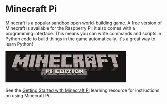 # Minecraft Pi

Minecraft is a popular sandbox open world-building game. A free version of Minecraft is available for the Raspberry Pi; it also comes with a programming interface. This means you can write commands and scripts in Python code to build things in the game automatically. It's a great way to learn Python!

![Minecraft Pi banner](images/minecraft-pi-banner.png)

See the [Getting Started with Minecraft Pi](https://www.raspberrypi.org/learning/getting-started-with-minecraft-pi/) learning resource for instructions on using Minecraft Pi.
